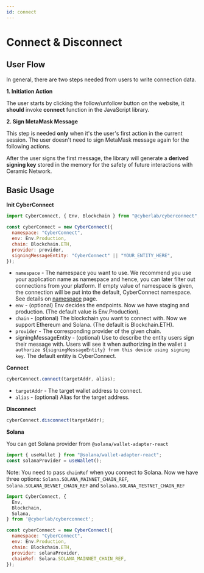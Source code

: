 ```yaml
---
id: connect
---
```


# Connect & Disconnect

## User Flow

In general, there are two steps needed from users to write connection data.

**1. Initiation Action**

The user starts by clicking the follow/unfollow button on the website, it **should** invoke **connect** function in the JavaScript library.

**2. Sign MetaMask Message**

This step is needed **only** when it's the user's first action in the current session. The user doesn't need to sign MetaMask message again for the following actions.

After the user signs the first message, the library will generate a **derived signing key** stored in the memory for the safety of future interactions with Ceramic Network.

## Basic Usage

**Init CyberConnect**

```js
import CyberConnect, { Env, Blockchain } from "@cyberlab/cyberconnect";

const cyberConnect = new CyberConnect({
  namespace: "CyberConnect",
  env: Env.Production,
  chain: Blockchain.ETH,
  provider: provider,
  signingMessageEntity: "CyberConnect" || "YOUR_ENTITY_HERE",
});
```

- `namespace` - The namespace you want to use. We recommend you use your application name as namespace and hence, you can later filter out connections from your platform. If empty value of namespace is given, the connection will be put into the default, CyberConnect namespace. See details on [namespace](./namespace) page.
- `env` - (optional) Env decides the endpoints. Now we have staging and production. (The default value is Env.Production).
- `chain` - (optional) The blockchain you want to connect with. Now we support Ethereum and Solana. (The default is Blockchain.ETH).
- `provider` - The corresponding provider of the given chain.
- signingMessageEntity - (optional) Use to describe the entity users sign their message with. Users will see it when authorizing in the wallet `I authorize ${signingMessageEntity} from this device using signing key`. The default entity is CyberConnect.

**Connect**

```js
cyberConnect.connect(targetAddr, alias);
```

- `targetAddr` - The target wallet address to connect.
- `alias` - (optional) Alias for the target address.

**Disconnect**

```js
cyberConnect.disconnect(targetAddr);
```

**Solana**

You can get Solana provider from `@solana/wallet-adapter-react`

```js
import { useWallet } from "@solana/wallet-adapter-react";
const solanaProvider = useWallet();
```

Note: You need to pass `chainRef` when you connect to Solana. Now we have three options: `Solana.SOLANA_MAINNET_CHAIN_REF`, `Solana.SOLANA_DEVNET_CHAIN_REF` and `Solana.SOLANA_TESTNET_CHAIN_REF`

```js
import CyberConnect, {
  Env,
  Blockchain,
  Solana,
} from '@cyberlab/cyberconnect';

const cyberConnect = new CyberConnect({
  namespace: "CyberConnect",
  env: Env.Production,
  chain: Blockchain.ETH,
  provider: solanaProvider,
  chainRef: Solana.SOLANA_MAINNET_CHAIN_REF,
});
```
